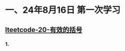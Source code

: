# 一、24年8月16日 第一次学习
## [lteetcode-20-有效的括号](https://leetcode.cn/problems/valid-parentheses/description/)

### 1.



